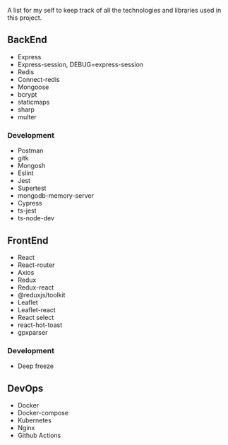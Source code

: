 A list for my self to keep track of all the technologies and libraries used in this project.

## BackEnd

- Express
- Express-session, DEBUG=express-session
- Redis
- Connect-redis
- Mongoose
- bcrypt
- staticmaps
- sharp
- multer

### Development

- Postman
- gitk
- Mongosh
- Eslint
- Jest
- Supertest
- mongodb-memory-server
- Cypress
- ts-jest
- ts-node-dev

## FrontEnd

- React
- React-router
- Axios
- Redux
- Redux-react
- @reduxjs/toolkit
- Leaflet
- Leaflet-react
- React select
- react-hot-toast
- gpxparser

### Development

- Deep freeze

## DevOps

- Docker
- Docker-compose
- Kubernetes
- Nginx
- Github Actions
